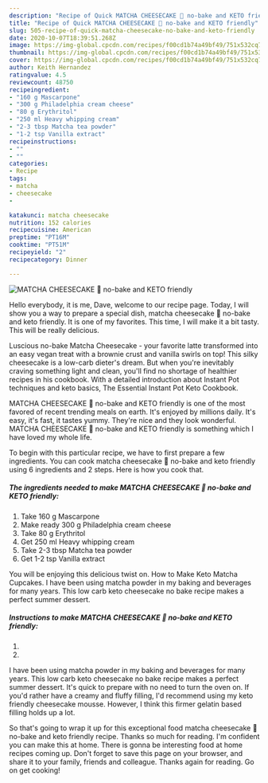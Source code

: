```yaml
---
description: "Recipe of Quick MATCHA CHEESECAKE 🌿 no-bake and KETO friendly"
title: "Recipe of Quick MATCHA CHEESECAKE 🌿 no-bake and KETO friendly"
slug: 505-recipe-of-quick-matcha-cheesecake-no-bake-and-keto-friendly
date: 2020-10-07T18:39:51.268Z
image: https://img-global.cpcdn.com/recipes/f00cd1b74a49bf49/751x532cq70/matcha-cheesecake-🌿-no-bake-and-keto-friendly-recipe-main-photo.jpg
thumbnail: https://img-global.cpcdn.com/recipes/f00cd1b74a49bf49/751x532cq70/matcha-cheesecake-🌿-no-bake-and-keto-friendly-recipe-main-photo.jpg
cover: https://img-global.cpcdn.com/recipes/f00cd1b74a49bf49/751x532cq70/matcha-cheesecake-🌿-no-bake-and-keto-friendly-recipe-main-photo.jpg
author: Keith Hernandez
ratingvalue: 4.5
reviewcount: 48750
recipeingredient:
- "160 g Mascarpone"
- "300 g Philadelphia cream cheese"
- "80 g Erythritol"
- "250 ml Heavy whipping cream"
- "2-3 tbsp Matcha tea powder"
- "1-2 tsp Vanilla extract"
recipeinstructions:
- ""
- ""
categories:
- Recipe
tags:
- matcha
- cheesecake
- 

katakunci: matcha cheesecake  
nutrition: 152 calories
recipecuisine: American
preptime: "PT16M"
cooktime: "PT51M"
recipeyield: "2"
recipecategory: Dinner

---
```



![MATCHA CHEESECAKE 🌿 no-bake and KETO friendly](https://img-global.cpcdn.com/recipes/f00cd1b74a49bf49/751x532cq70/matcha-cheesecake-🌿-no-bake-and-keto-friendly-recipe-main-photo.jpg)

Hello everybody, it is me, Dave, welcome to our recipe page. Today, I will show you a way to prepare a special dish, matcha cheesecake 🌿 no-bake and keto friendly. It is one of my favorites. This time, I will make it a bit tasty. This will be really delicious.

Luscious no-bake Matcha Cheesecake - your favorite latte transformed into an easy vegan treat with a brownie crust and vanilla swirls on top! This silky cheesecake is a low-carb dieter&#39;s dream. But when you&#39;re inevitably craving something light and clean, you&#39;ll find no shortage of healthier recipes in his cookbook. With a detailed introduction about Instant Pot techniques and keto basics, The Essential Instant Pot Keto Cookbook.

MATCHA CHEESECAKE 🌿 no-bake and KETO friendly is one of the most favored of recent trending meals on earth. It's enjoyed by millions daily. It's easy, it's fast, it tastes yummy. They're nice and they look wonderful. MATCHA CHEESECAKE 🌿 no-bake and KETO friendly is something which I have loved my whole life.


To begin with this particular recipe, we have to first prepare a few ingredients. You can cook matcha cheesecake 🌿 no-bake and keto friendly using 6 ingredients and 2 steps. Here is how you cook that.

<!--inarticleads1-->

##### The ingredients needed to make MATCHA CHEESECAKE 🌿 no-bake and KETO friendly:

1. Take 160 g Mascarpone
1. Make ready 300 g Philadelphia cream cheese
1. Take 80 g Erythritol
1. Get 250 ml Heavy whipping cream
1. Take 2-3 tbsp Matcha tea powder
1. Get 1-2 tsp Vanilla extract


You will be enjoying this delicious twist on. How to Make Keto Matcha Cupcakes. I have been using matcha powder in my baking and beverages for many years. This low carb keto cheesecake no bake recipe makes a perfect summer dessert. 

<!--inarticleads2-->

##### Instructions to make MATCHA CHEESECAKE 🌿 no-bake and KETO friendly:

1. 
1. 


I have been using matcha powder in my baking and beverages for many years. This low carb keto cheesecake no bake recipe makes a perfect summer dessert. It&#39;s quick to prepare with no need to turn the oven on. If you&#39;d rather have a creamy and fluffy filling, I&#39;d recommend using my keto friendly cheesecake mousse. However, I think this firmer gelatin based filling holds up a lot. 

So that's going to wrap it up for this exceptional food matcha cheesecake 🌿 no-bake and keto friendly recipe. Thanks so much for reading. I'm confident you can make this at home. There is gonna be interesting food at home recipes coming up. Don't forget to save this page on your browser, and share it to your family, friends and colleague. Thanks again for reading. Go on get cooking!

